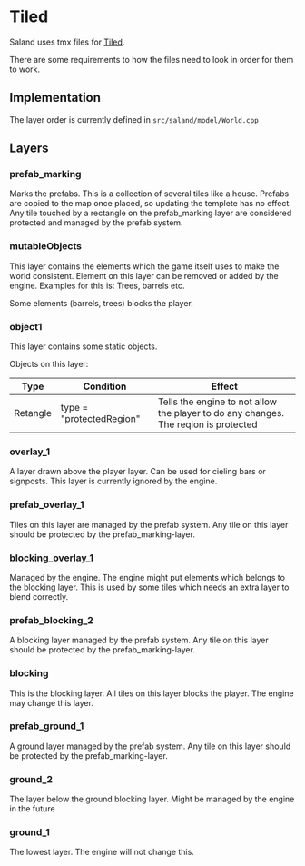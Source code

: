 # Tiled

Saland uses tmx files for [Tiled](https://www.mapeditor.org/).

There are some requirements to how the files need to look in order for them to work.

## Implementation

The layer order is currently defined in `src/saland/model/World.cpp`

## Layers

### prefab_marking
Marks the prefabs. This is a collection of several tiles like a house.
Prefabs are copied to the map once placed, so updating the templete has no effect.
Any tile touched by a rectangle on the prefab_marking layer are considered protected and managed by the prefab system.

### mutableObjects
This layer contains the elements which the game itself uses to make the world consistent. Element on this layer can be removed or added by the engine.
Examples for this is: Trees, barrels etc.

Some elements (barrels, trees) blocks the player.

### object1
This layer contains some static objects.

Objects on this layer:

| Type | Condition | Effect |
| --- | --- | --- |
| Retangle | type = "protectedRegion" | Tells the engine to not allow the player to do any changes. The reqion is protected |

### overlay_1
A layer drawn above the player layer. Can be used for cieling bars or signposts.
This layer is currently ignored by the engine.

### prefab_overlay_1
Tiles on this layer are managed by the prefab system. Any tile on this layer should be protected by the prefab_marking-layer.

### blocking_overlay_1
Managed by the engine. The engine might put elements which belongs to the blocking layer.
This is used by some tiles which needs an extra layer to blend correctly.

### prefab_blocking_2
A blocking layer managed by the prefab system. Any tile on this layer should be protected by the prefab_marking-layer.


### blocking
This is the blocking layer. All tiles on this layer blocks the player.
The engine may change this layer.


### prefab_ground_1
A ground layer managed by the prefab system. Any tile on this layer should be protected by the prefab_marking-layer.


### ground_2
The layer below the ground blocking layer. Might be managed by the engine in the future

### ground_1
The lowest layer. The engine will not change this.